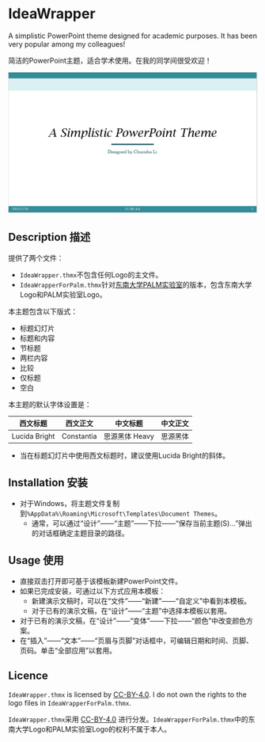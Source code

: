 # IdeaWrapper

A simplistic PowerPoint theme designed for academic purposes. It has been very popular among my colleagues!

简洁的PowerPoint主题，适合学术使用。在我的同学间很受欢迎！

![preview](https://github.com/voyageofsean/IdeaWrapper/blob/main/preview.png)

## Description 描述
提供了两个文件：
- `IdeaWrapper.thmx`不包含任何Logo的主文件。
- `IdeaWrapperForPalm.thmx`针对[东南大学PALM实验室](http://palm.seu.edu.cn/)的版本，包含东南大学Logo和PALM实验室Logo。

本主题包含以下版式：
- 标题幻灯片
- 标题和内容
- 节标题
- 两栏内容
- 比较
- 仅标题
- 空白

本主题的默认字体设置是：

| 西文标题 | 西文正文 | 中文标题 | 中文正文 |
| --- | --- | --- | --- |
| Lucida Bright | Constantia | 思源黑体 Heavy | 思源黑体 |

- 当在标题幻灯片中使用西文标题时，建议使用Lucida Bright的斜体。

## Installation 安装
- 对于Windows，将主题文件复制到`%AppData%\Roaming\Microsoft\Templates\Document Themes`。
  - 通常，可以通过“设计”——“主题”——下拉——“保存当前主题(S)…”弹出的对话框确定主题目录的路径。

## Usage 使用
- 直接双击打开即可基于该模板新建PowerPoint文件。
- 如果已完成安装，可通过以下方式应用本模板：
  - 新建演示文稿时，可以在“文件”——“新建”——“自定义”中看到本模板。
  - 对于已有的演示文稿，在“设计”——“主题”中选择本模板以套用。
- 对于已有的演示文稿，在“设计”——“变体”——下拉——“颜色”中改变颜色方案。
- 在“插入”——“文本”——“页眉与页脚”对话框中，可编辑日期和时间、页脚、页码。单击“全部应用”以套用。

## Licence
`IdeaWrapper.thmx` is licensed by [CC-BY-4.0](https://creativecommons.org/licenses/by/4.0/). I do not own the rights to the logo files in `IdeaWrapperForPalm.thmx`.

`IdeaWrapper.thmx`采用 [CC-BY-4.0](https://creativecommons.org/licenses/by/4.0/) 进行分发。`IdeaWrapperForPalm.thmx`中的东南大学Logo和PALM实验室Logo的权利不属于本人。
